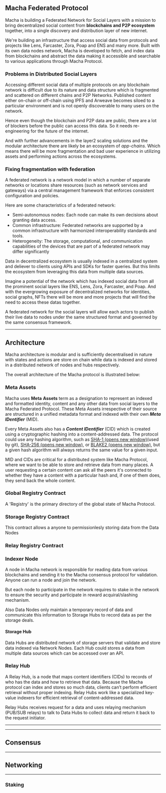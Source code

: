 
## Macha Federated Protocol

Macha is building a Federated Network for Social Layers with a mission to bring decentralized social content from **blockchains and P2P ecosystem** together, into a single discovery and distribution layer of new internet.

We're building an infrastructure that access social data from protocols and projects like Lens, Farcaster, Zora, Poap and ENS and many more. Built with its own data nodes network, Macha is developed to fetch, and index data from blockchains and abstract the data making it accessible and searchable to various applications through Macha Protocol.


### Problems in Distributed Social Layers

Accessing different social data of multiple protocols on any blockchain network is difficult due to its nature and data structure which is fragmented and scattered on different chains and P2P Networks. Published content either on-chain or off-chain using IPFS and Arweave becomes siloed to a particular environment and is not openly discoverable to many users on the network.

Hence even though the blockchain and P2P data are public, there are a lot of blockers before the public can access this data. So it needs re-engineering for the future of the internet.

And with further advancements in the layer2 scaling solutions and the modular architecture there are likely be an ecosystem of *app-chains*. Which means there will be more fragmentation and bad user experience in utilizing assets and performing actions across the ecosystems. 

### Fixing fragmentation with federation

A federated network is a network model in which a number of separate networks or locations share resources (such as network services and gateways) via a central management framework that enforces consistent configuration and policies.

Here are some characteristics of a federated network:

- Semi-autonomous nodes: Each node can make its own decisions about granting data access.
- Common infrastructure: Federated networks are supported by a common infrastructure with harmonized interoperability standards and tools.
- Heterogeneity: The storage, computational, and communication capabilities of the devices that are part of a federated network may differ significantly


Data in decentralized ecosystem is usually indexed in a centralized system and deliever to clients using APIs and SDKs for faster queries. But this limits the ecosystem from leveraging this data from multiple data sources.

Imagine a potential of the network which has indexed social data from all the prominent social layers like ENS, Lens, Zora, Farcaster, and Poap. And with the evergrowing exposure of decentralized networks for identities, social graphs, NFTs there will be more and more projects that will find the need to access these datas together.

A federated network for the social layers will allow each actors to publish their live data to nodes under the same structured format and governed by the same consensus framework.

---
## Architecture
Macha architecture is modular and is sufficiently decentralised in nature with states and actions are store on chain while data is indexed and stored in a distributed network of nodes and hubs respectively. 

The overall architecture of the Macha protocol is illustrated below:


### Meta Assets

Macha uses **Meta** **Assets** term as a designation to represent an indexed and formatted identity, content and any other data from social layers to the Macha Federated Protocol. These Meta Assets irrespective of their source are structured in a unified metadata format and indexed with their own ***Meta IDentifier*** (MID). 

Every Meta Assets also has a ***Content IDentifier*** (CID) which is created using a cryptographic hashing into a content-addressed data. The protocol could use any hashing algorithm, such as [SHA-1 (opens new window)](https://en.wikipedia.org/wiki/SHA-1)(used by git), [SHA-256 (opens new window)](https://en.wikipedia.org/wiki/SHA-2), or [BLAKE2 (opens new window)](https://en.wikipedia.org/wiki/BLAKE_(hash_function)#BLAKE2), but a given hash algorithm will always returns the same value for a given input.

MID and CIDs are critical for a distributed system like Macha Protocol, where we want to be able to store and retrieve data from many places. A user requesting a certain content can ask all the peers it's connected to whether they have a content with a particular hash and, if one of them does, they send back the whole content.


### Global Registry Contract

A 'Registry' is the primary directory of the global state of Macha Protocol. 


### Storage Registry Contract
This contract allows a anyone to permissionlesly storing data from the Data Nodes


### Relay Registry Contract


### Indexer Node

A node in Macha network is responsible for reading data from various blockchains and sending it to the Macha consensus protocol for validation. Anyone can run a node and join the network.

But each node to participate in the network requires to stake in the network to ensure the security and participate in reward acquiral/slashing mechanism. 

Also Data Nodes only maintain a temporary record of data and communicate this information to Storage Hubs to record data as per the storage deals.

#### Storage Hub
Data Hubs are distributed network of storage servers that validate and store data indexed via Network Nodes. Each Hub could stores a data from multiple data sources which can be accessed over an API.

### Relay Hub

A  Relay Hub, is a node that maps content identifiers (CIDs) to records of who has the data and how to retrieve that data. Because the Macha protocol can index and stores so much data, clients can’t perform efficient retrieval without proper indexing. Relay Hubs work like a specialized key-value indexers for efficient retrieval of content-addressed data.

Relay Hubs receives request for a data and uses relaying mechanism (PUB/SUB relays) to talk to Data Hubs to collect data and return it back to the request initiator. 


---


---
## Consensus

---

## Networking

-----

### Staking
